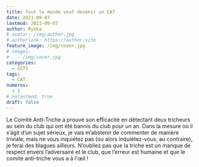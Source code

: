 ```yaml
---
title: Tout le monde veut devenir un CAT
date: 2021-09-07
lastmod: 2021-09-07
author: Ryoka
# avatar: /img/author.jpg
# authorlink: https://author.site
feature_image: /img/cover.jpg
# images:
#   - /img/cover.jpg
categories:
  - SITS
tags:
  - CAT
numeros: 
  - 1
# nolastmod: true
draft: false
---
```


Le Comité Anti-Triche a prouvé son efficacité en détectant deux tricheurs au sein du club qui ont été bannis du club pour un an. Dans la mesure où il s’agit d’un sujet sérieux, je vais m’abstenir de commenter de manière triviale, mais ne vous inquiétez pas (ou alors inquiétez-vous, au contraire), je ferai des blagues ailleurs. N’oubliez pas que la triche est un manque de respect envers l’adversaire et le club, que l’erreur est humaine et que le comité anti-triche vous a à l'œil ! 


